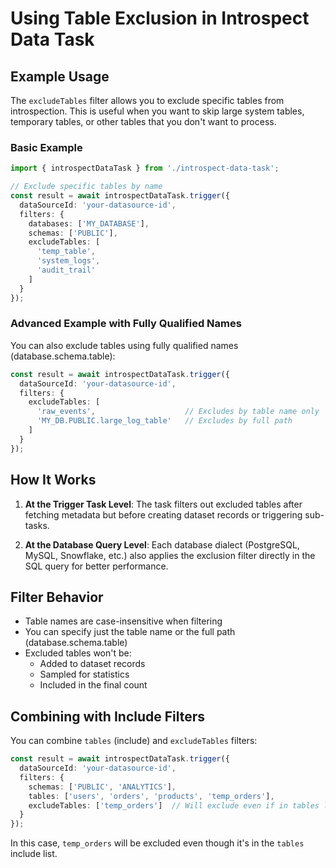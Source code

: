 # Using Table Exclusion in Introspect Data Task

## Example Usage

The `excludeTables` filter allows you to exclude specific tables from introspection. This is useful when you want to skip large system tables, temporary tables, or other tables that you don't want to process.

### Basic Example

```typescript
import { introspectDataTask } from './introspect-data-task';

// Exclude specific tables by name
const result = await introspectDataTask.trigger({
  dataSourceId: 'your-datasource-id',
  filters: {
    databases: ['MY_DATABASE'],
    schemas: ['PUBLIC'],
    excludeTables: [
      'temp_table',
      'system_logs',
      'audit_trail'
    ]
  }
});
```

### Advanced Example with Fully Qualified Names

You can also exclude tables using fully qualified names (database.schema.table):

```typescript
const result = await introspectDataTask.trigger({
  dataSourceId: 'your-datasource-id',
  filters: {
    excludeTables: [
      'raw_events',                    // Excludes by table name only
      'MY_DB.PUBLIC.large_log_table'   // Excludes by full path
    ]
  }
});
```

## How It Works

1. **At the Trigger Task Level**: The task filters out excluded tables after fetching metadata but before creating dataset records or triggering sub-tasks.

2. **At the Database Query Level**: Each database dialect (PostgreSQL, MySQL, Snowflake, etc.) also applies the exclusion filter directly in the SQL query for better performance.

## Filter Behavior

- Table names are case-insensitive when filtering
- You can specify just the table name or the full path (database.schema.table)
- Excluded tables won't be:
  - Added to dataset records
  - Sampled for statistics
  - Included in the final count

## Combining with Include Filters

You can combine `tables` (include) and `excludeTables` filters:

```typescript
const result = await introspectDataTask.trigger({
  dataSourceId: 'your-datasource-id',
  filters: {
    schemas: ['PUBLIC', 'ANALYTICS'],
    tables: ['users', 'orders', 'products', 'temp_orders'],
    excludeTables: ['temp_orders']  // Will exclude even if in tables list
  }
});
```

In this case, `temp_orders` will be excluded even though it's in the `tables` include list.